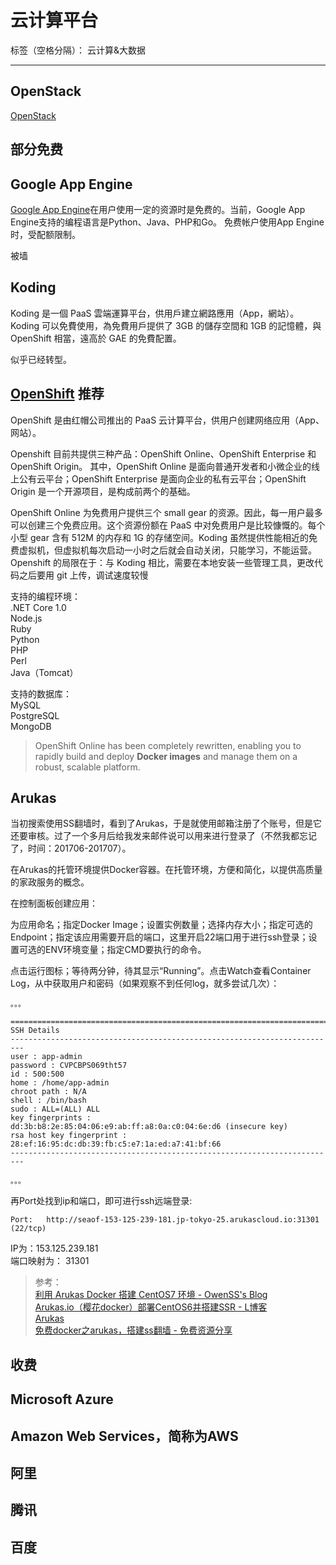 # 云计算平台

标签（空格分隔）： 云计算&大数据

---


## OpenStack
[OpenStack](https://www.openstack.org/)


## 部分免费

## Google App Engine
[Google App Engine](https://zh.wikipedia.org/zh-cn/Google%E6%87%89%E7%94%A8%E6%9C%8D%E5%8B%99%E5%BC%95%E6%93%8E)在用户使用一定的资源时是免费的。当前，Google App Engine支持的编程语言是Python、Java、PHP和Go。
免费帐户使用App Engine时，受配额限制。  


被墙

## Koding
Koding 是一個 PaaS 雲端運算平台，供用戶建立網路應用（App，網站）。    
Koding 可以免費使用，為免費用戶提供了 3GB 的儲存空間和 1GB 的記憶體，與 OpenShift 相當，遠高於 GAE 的免費配置。    

[]()

似乎已经转型。



## [OpenShift](https://www.openshift.com/) 推荐
OpenShift 是由红帽公司推出的 PaaS 云计算平台，供用户创建网络应用（App、网站）。

Openshift 目前共提供三种产品：OpenShift Online、OpenShift Enterprise 和 OpenShift Origin。 其中，OpenShift Online 是面向普通开发者和小微企业的线上公有云平台；OpenShift Enterprise 是面向企业的私有云平台；OpenShift Origin 是一个开源项目，是构成前两个的基础。

OpenShift Online 为免费用户提供三个 small gear 的资源。因此，每一用户最多可以创建三个免费应用。这个资源份额在 PaaS 中对免费用户是比较慷慨的。每个小型 gear 含有 512M 的内存和 1G 的存储空间。Koding 虽然提供性能相近的免费虚拟机，但虚拟机每次启动一小时之后就会自动关闭，只能学习，不能运营。Openshift 的局限在于：与 Koding 相比，需要在本地安装一些管理工具，更改代码之后要用 git 上传，调试速度较慢

支持的编程环境：      
.NET Core 1.0     
Node.js      
Ruby      
Python        
PHP      
Perl      
Java（Tomcat）      

支持的数据库：     
MySQL      
PostgreSQL      
MongoDB       


> OpenShift Online has been completely rewritten, enabling you to rapidly build and deploy **Docker images** and manage them on a robust, scalable platform.





## Arukas

当初搜索使用SS翻墙时，看到了Arukas，于是就使用邮箱注册了个账号，但是它还要审核。过了一个多月后给我发来邮件说可以用来进行登录了（不然我都忘记了，时间：201706-201707）。

在Arukas的托管环境提供Docker容器。在托管环境，方便和简化，以提供高质量的家政服务的概念。

在控制面板创建应用：

为应用命名；指定Docker Image；设置实例数量；选择内存大小；指定可选的Endpoint；指定该应用需要开启的端口，这里开启22端口用于进行ssh登录；设置可选的ENV环境变量；指定CMD要执行的命令。

点击运行图标；等待两分钟，待其显示“Running”。点击Watch查看Container Log，从中获取用户和密码（如果观察不到任何log，就多尝试几次）：
```shell
。。。

=========================================================================
SSH Details
-------------------------------------------------------------------------
user : app-admin
password : CVPCBPS069tht57
id : 500:500
home : /home/app-admin
chroot path : N/A
shell : /bin/bash
sudo : ALL=(ALL) ALL
key fingerprints :
dd:3b:b8:2e:85:04:06:e9:ab:ff:a8:0a:c0:04:6e:d6 (insecure key)
rsa host key fingerprint :
28:ef:16:95:dc:db:39:fb:c5:e7:1a:ed:a7:41:bf:66
-------------------------------------------------------------------------

。。。
```

再Port处找到ip和端口，即可进行ssh远端登录:   
```
Port:   http://seaof-153-125-239-181.jp-tokyo-25.arukascloud.io:31301 (22/tcp)
```
IP为：153.125.239.181    
端口映射为： 31301   



>参考：  
>[利用 Arukas Docker 搭建 CentOS7 环境 - OwenSS's Blog](https://owenss.com/operations/arukas-docker-centos.html "利用 Arukas Docker 搭建 CentOS7 环境 - OwenSS's Blog")    
[Arukas.io（樱花docker）部署CentOS6并搭建SSR - L博客](https://www.lblog.cc/archives/271.html "Arukas.io（樱花docker）部署CentOS6并搭建SSR - L博客")   
[Arukas](https://www.jimmyho.top/archives/302/ "Arukas日本男子费多克的服装务体验！ 附带个人免疫费用2.6.8账号！ - 吉米的博客")    
[免费docker之arukas，搭建ss翻墙 - 免费资源分享](https://ldyx.github.io/2016/11/03/11036.html "免费docker之arukas，搭建ss翻墙 - 免费资源分享")






## 收费

## Microsoft Azure

## Amazon Web Services，简称为AWS

## 阿里

## 腾讯

## 百度
